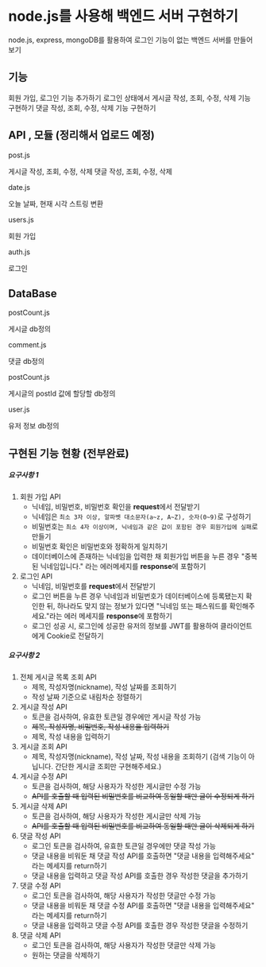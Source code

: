 # node.js를 사용해 백엔드 서버 구현하기

node.js, express, mongoDB를 활용하여 로그인 기능이 없는 백엔드 서버를 만들어보기

## 기능

회원 가입, 로그인 기능 추가하기
로그인 상태에서
게시글 작성, 조회, 수정, 삭제 기능 구현하기
댓글 작성, 조회, 수정, 삭제 기능 구현하기

## API , 모듈 (정리해서 업로드 예정)

post.js

게시글 작성, 조회, 수정, 삭제
댓글 작성, 조회, 수정, 삭제

date.js

오늘 날짜, 현재 시각 스트링 변환

users.js

회원 가입

auth.js

로그인

## DataBase

postCount.js

게시글 db정의

comment.js

댓글 db정의

postCount.js

게시글의 postId 값에 할당할 db정의

user.js

유저 정보 db정의

## 구현된 기능 현황 (전부완료)

##### 요구사항 1

1. 회원 가입 API
   - 닉네임, 비밀번호, 비밀번호 확인을 **request**에서 전달받기
   - 닉네임은 `최소 3자 이상, 알파벳 대소문자(a~z, A~Z), 숫자(0~9)`로 구성하기
   - 비밀번호는 `최소 4자 이상이며, 닉네임과 같은 값이 포함된 경우 회원가입에 실패`로 만들기
   - 비밀번호 확인은 비밀번호와 정확하게 일치하기
   - 데이터베이스에 존재하는 닉네임을 입력한 채 회원가입 버튼을 누른 경우 "중복된 닉네임입니다." 라는 에러메세지를 **response**에 포함하기
2. 로그인 API
   - 닉네임, 비밀번호를 **request**에서 전달받기
   - 로그인 버튼을 누른 경우 닉네임과 비밀번호가 데이터베이스에 등록됐는지 확인한 뒤, 하나라도 맞지 않는 정보가 있다면 "닉네임 또는 패스워드를 확인해주세요."라는 에러 메세지를 **response**에 포함하기
   - 로그인 성공 시, 로그인에 성공한 유저의 정보를 JWT를 활용하여 클라이언트에게 Cookie로 전달하기

##### 요구사항 2

1. 전체 게시글 목록 조회 API
   - 제목, 작성자명(nickname), 작성 날짜를 조회하기
   - 작성 날짜 기준으로 내림차순 정렬하기
2. 게시글 작성 API
   - 토큰을 검사하여, 유효한 토큰일 경우에만 게시글 작성 가능
   - ~~제목, 작성자명, 비밀번호, 작성 내용을 입력하기~~
   - 제목, 작성 내용을 입력하기
3. 게시글 조회 API
   - 제목, 작성자명(nickname), 작성 날짜, 작성 내용을 조회하기
     (검색 기능이 아닙니다. 간단한 게시글 조회만 구현해주세요.)
4. 게시글 수정 API
   - 토큰을 검사하여, 해당 사용자가 작성한 게시글만 수정 가능
   - ~~API를 호출할 때 입력된 비밀번호를 비교하여 동일할 때만 글이 수정되게 하기~~
5. 게시글 삭제 API
   - 토큰을 검사하여, 해당 사용자가 작성한 게시글만 삭제 가능
   - ~~API를 호출할 때 입력된 비밀번호를 비교하여 동일할 때만 글이 삭제되게 하기~~
6. 댓글 작성 API
   - 로그인 토큰을 검사하여, 유효한 토큰일 경우에만 댓글 작성 가능
   - 댓글 내용을 비워둔 채 댓글 작성 API를 호출하면 "댓글 내용을 입력해주세요" 라는 메세지를 return하기
   - 댓글 내용을 입력하고 댓글 작성 API를 호출한 경우 작성한 댓글을 추가하기
7. 댓글 수정 API
   - 로그인 토큰을 검사하여, 해당 사용자가 작성한 댓글만 수정 가능
   - 댓글 내용을 비워둔 채 댓글 수정 API를 호출하면 "댓글 내용을 입력해주세요" 라는 메세지를 return하기
   - 댓글 내용을 입력하고 댓글 수정 API를 호출한 경우 작성한 댓글을 수정하기
8. 댓글 삭제 API
   - 로그인 토큰을 검사하여, 해당 사용자가 작성한 댓글만 삭제 가능
   - 원하는 댓글을 삭제하기
